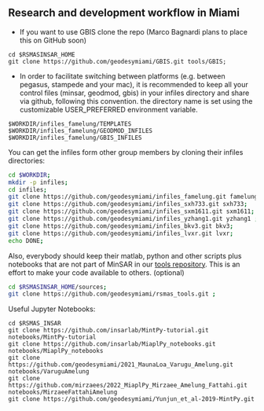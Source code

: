 ## Research and development workflow in Miami
* If you want to use GBIS clone the repo (Marco Bagnardi plans to place this on GitHub soon) 
```
cd $RSMASINSAR_HOME
git clone https://github.com/geodesymiami/GBIS.git tools/GBIS;
```

* In order to facilitate  switching between  platforms (e.g. between pegasus, stampede and your mac), it is recommended to keep all your control files (minsar, geodmod, gbis) in your infiles directory and share via github, following this convention. the directory name is set using the customizable USER_PREFERRED environment variable.
```
$WORKDIR/infiles_famelung/TEMPLATES
$WORKDIR/infiles_famelung/GEODMOD_INFILES
$WORKDIR/infiles_famelung/GBIS_INFILES
```
You can get the infiles form other group members by cloning their infiles directories: 

```bash
cd $WORKDIR;
mkdir -p infiles;
cd infiles;
git clone https://github.com/geodesymiami/infiles_famelung.git famelung; 
git clone https://github.com/geodesymiami/infiles_sxh733.git sxh733; 
git clone https://github.com/geodesymiami/infiles_sxm1611.git sxm1611;
git clone https://github.com/geodesymiami/infiles_yzhang1.git yzhang1 ; 
git clone https://github.com/geodesymiami/infiles_bkv3.git bkv3;
git clone https://github.com/geodesymiami/infiles_lvxr.git lvxr;
echo DONE;
```
Also, everybody should keep their matlab, python and other scripts  plus notebooks that are not part of MinSAR in our [tools repository](https://github.com/geodesymiami/rsmas_tools). This is an effort to make your code available to others. (optional)
```bash
cd $RSMASINSAR_HOME/sources;
git clone https://github.com/geodesymiami/rsmas_tools.git ; 
```
Useful Jupyter Notebooks:
```
cd $RSMAS_INSAR
git clone https://github.com/insarlab/MintPy-tutorial.git notebooks/MintPy-tutorial
git clone https://github.com/insarlab/MiaplPy_notebooks.git notebooks/MiaplPy_notebooks
git clone https://github.com/geodesymiami/2021_MaunaLoa_Varugu_Amelung.git notebooks/VaruguAmelung
git clone https://github.com/mirzaees/2022_MiaplPy_Mirzaee_Amelung_Fattahi.git notebooks/MirzaeeFattahiAmelung
git clone https://github.com/geodesymiami/Yunjun_et_al-2019-MintPy.git
```
